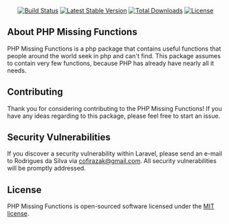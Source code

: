<p align="center">
<a href="https://travis-ci.com/cofirazak/phpMissingFunctions"><img src="https://api.travis-ci.com/cofirazak/phpMissingFunctions.svg?branch=master" alt="Build Status"></a>
<a href="https://packagist.org/packages/cofirazak/php-missing-functions"><img src="https://poser.pugx.org/cofirazak/php-missing-functions/v/stable" alt="Latest Stable Version"></a>
<a href="https://packagist.org/packages/cofirazak/php-missing-functions"><img src="https://poser.pugx.org/cofirazak/php-missing-functions/downloads" alt="Total Downloads"></a>
<a href="https://packagist.org/packages/cofirazak/php-missing-functions"><img src="https://poser.pugx.org/cofirazak/php-missing-functions/license" alt="License"></a>
</p>

## About PHP Missing Functions

PHP Missing Functions is a php package that contains useful functions that people around the world seek in php and can't find.
This package assumes to contain very few functions, because PHP has already have nearly all it needs.

## Contributing

Thank you for considering contributing to the PHP Missing Functions!
If you have any ideas regarding to this package, please feel free to start an issue.

## Security Vulnerabilities

If you discover a security vulnerability within Laravel, please send an e-mail to Rodrigues da Silva via [cofirazak@gmail.com](mailto:cofirazak@gmail.com). All security vulnerabilities will be promptly addressed.

## License

PHP Missing Functions is open-sourced software licensed under the [MIT license](https://opensource.org/licenses/MIT).